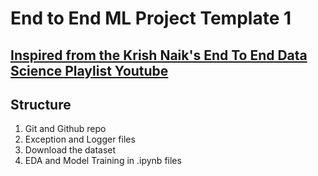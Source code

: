 # End to End ML Project Template 1

[Inspired from the Krish Naik's End To End Data Science Playlist Youtube](https://www.youtube.com/playlist?list=PLZoTAELRMXVPS-dOaVbAux22vzqdgoGhG)
-----
## Structure
1. Git and Github repo
2. Exception and Logger files
3. Download the dataset
4. EDA and Model Training in .ipynb files